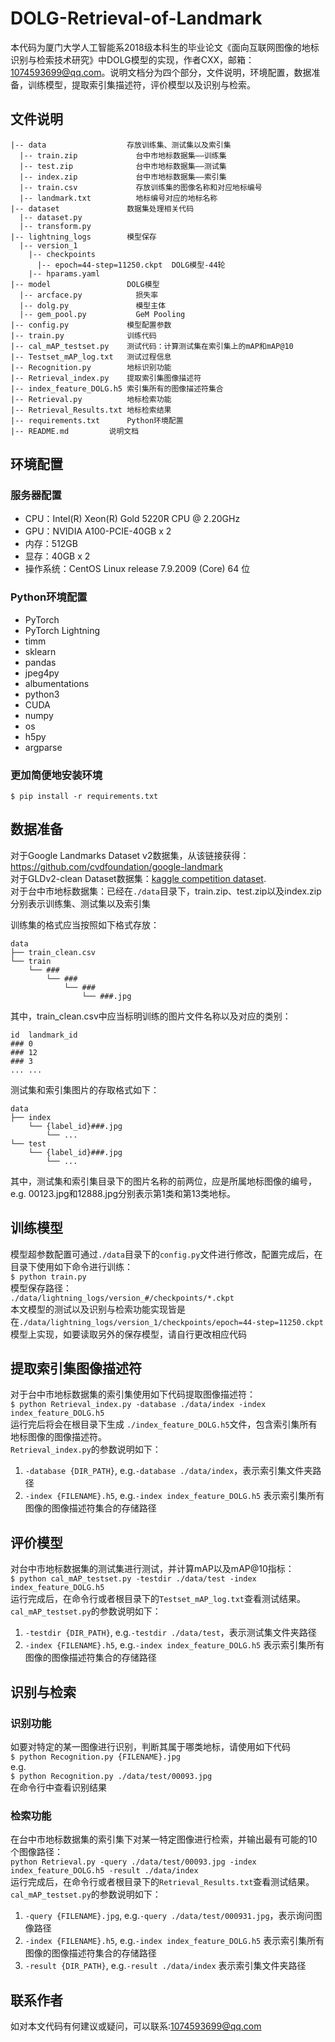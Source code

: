 # DOLG-Retrieval-of-Landmark
  本代码为厦门大学人工智能系2018级本科生的毕业论文《面向互联网图像的地标识别与检索技术研究》中DOLG模型的实现，作者CXX，邮箱：1074593699@qq.com。说明文档分为四个部分，文件说明，环境配置，数据准备，训练模型，提取索引集描述符，评价模型以及识别与检索。
## 文件说明
```angular2html
|-- data                  存放训练集、测试集以及索引集
  |-- train.zip             台中市地标数据集——训练集
  |-- test.zip              台中市地标数据集——测试集
  |-- index.zip             台中市地标数据集——索引集
  |-- train.csv             存放训练集的图像名称和对应地标编号
  |-- landmark.txt          地标编号对应的地标名称
|-- dataset               数据集处理相关代码
  |-- dataset.py
  |-- transform.py
|-- lightning_logs        模型保存
  |-- version_1
    |-- checkpoints
      |-- epoch=44-step=11250.ckpt  DOLG模型-44轮
    |-- hparams.yaml
|-- model                 DOLG模型
  |-- arcface.py            损失率
  |-- dolg.py               模型主体
  |-- gem_pool.py           GeM Pooling
|-- config.py             模型配置参数
|-- train.py              训练代码
|-- cal_mAP_testset.py    测试代码：计算测试集在索引集上的mAP和mAP@10
|-- Testset_mAP_log.txt   测试过程信息
|-- Recognition.py        地标识别功能
|-- Retrieval_index.py    提取索引集图像描述符
|-- index_feature_DOLG.h5 索引集所有的图像描述符集合
|-- Retrieval.py          地标检索功能
|-- Retrieval_Results.txt 地标检索结果
|-- requirements.txt	  Python环境配置
|-- README.md		  说明文档
```
## 环境配置
### 服务器配置
- CPU：Intel(R) Xeon(R) Gold 5220R CPU @ 2.20GHz
- GPU：NVIDIA A100-PCIE-40GB x 2
- 内存：512GB
- 显存：40GB x 2
- 操作系统：CentOS Linux release 7.9.2009 (Core) 64 位
### Python环境配置
+ PyTorch
+ PyTorch Lightning
+ timm
+ sklearn
+ pandas
+ jpeg4py
+ albumentations
+ python3
+ CUDA
+ numpy
+ os
+ h5py
+ argparse
### 更加简便地安装环境
	$ pip install -r requirements.txt
## 数据准备
对于Google Landmarks Dataset v2数据集，从该链接获得：https://github.com/cvdfoundation/google-landmark  
对于GLDv2-clean Dataset数据集：[kaggle competition dataset](https://www.kaggle.com/c/landmark-retrieval-2021).  
对于台中市地标数据集：已经在```./data```目录下，train.zip、test.zip以及index.zip分别表示训练集、测试集以及索引集

训练集的格式应当按照如下格式存放：  
```
data
├── train_clean.csv
└── train
    └── ###
        └── ###
            └── ###
                └── ###.jpg
```
其中，train_clean.csv中应当标明训练的图片文件名称以及对应的类别：
```
id	landmark_id
###	0
###	12
###	3
...	...
```  
测试集和索引集图片的存取格式如下：
```
data
├── index
    └── {label_id}###.jpg
		└── ...
└── test
    └── {label_id}###.jpg
		└── ...
```  
其中，测试集和索引集目录下的图片名称的前两位，应是所属地标图像的编号，  
e.g. 00123.jpg和12888.jpg分别表示第1类和第13类地标。
## 训练模型
模型超参数配置可通过```./data```目录下的```config.py```文件进行修改，配置完成后，在目录下使用如下命令进行训练：  
	```
	$ python train.py
	```  
模型保存路径：  
	```
	./data/lightning_logs/version_#/checkpoints/*.ckpt
	```  
本文模型的测试以及识别与检索功能实现皆是在```./data/lightning_logs/version_1/checkpoints/epoch=44-step=11250.ckpt```模型上实现，如要读取另外的保存模型，请自行更改相应代码
## 提取索引集图像描述符
对于台中市地标数据集的索引集使用如下代码提取图像描述符：  
	```
	$ python Retrieval_index.py -database ./data/index -index index_feature_DOLG.h5
	```  
运行完后将会在根目录下生成	```./index_feature_DOLG.h5```文件，包含索引集所有地标图像的图像描述符。  
```Retrieval_index.py```的参数说明如下：  
1. ```-database {DIR_PATH}```, e.g.```-database ./data/index```，表示索引集文件夹路径
2. ```-index {FILENAME}.h5```, e.g.```-index index_feature_DOLG.h5``` 表示索引集所有图像的图像描述符集合的存储路径
## 评价模型
对台中市地标数据集的测试集进行测试，并计算mAP以及mAP@10指标：  
	```
	$ python cal_mAP_testset.py -testdir ./data/test -index index_feature_DOLG.h5
	```  
运行完成后，在命令行或者根目录下的```Testset_mAP_log.txt```查看测试结果。
```cal_mAP_testset.py```的参数说明如下：  
1. ```-testdir {DIR_PATH}```, e.g.```-testdir ./data/test```，表示测试集文件夹路径
2. ```-index {FILENAME}.h5```, e.g.```-index index_feature_DOLG.h5``` 表示索引集所有图像的图像描述符集合的存储路径
## 识别与检索
### 识别功能
如要对特定的某一图像进行识别，判断其属于哪类地标，请使用如下代码  
	```
	$ python Recognition.py {FILENAME}.jpg
	```  
e.g.  
	```
	$ python Recognition.py ./data/test/00093.jpg
	```  
在命令行中查看识别结果
### 检索功能
在台中市地标数据集的索引集下对某一特定图像进行检索，并输出最有可能的10个图像路径：  
	```
	python Retrieval.py -query ./data/test/00093.jpg -index index_feature_DOLG.h5 -result ./data/index
	```  
运行完成后，在命令行或者根目录下的```Retrieval_Results.txt```查看测试结果。
```cal_mAP_testset.py```的参数说明如下：  
1. ```-query {FILENAME}.jpg```, e.g.```-query ./data/test/000931.jpg```，表示询问图像路径
2. ```-index {FILENAME}.h5```, e.g.```-index index_feature_DOLG.h5``` 表示索引集所有图像的图像描述符集合的存储路径
3. ```-result {DIR_PATH}```, e.g.```-result ./data/index``` 表示索引集文件夹路径
## 联系作者
如对本文代码有何建议或疑问，可以联系:1074593699@qq.com
